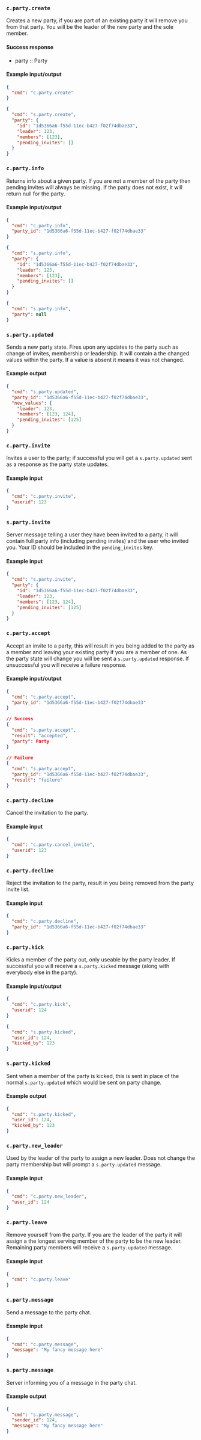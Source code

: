 ### `c.party.create`
Creates a new party, if you are part of an existing party it will remove you from that party. You will be the leader of the new party and the sole member.

#### Success response
* party :: Party

#### Example input/output
```json
{
  "cmd": "c.party.create"
}

{
  "cmd": "s.party.create",
  "party": {
    "id": "1d5366a6-f55d-11ec-b427-f02f74dbae33",
    "leader": 123,
    "members": [123],
    "pending_invites": []
  }
}
```

### `c.party.info`
Returns info about a given party. If you are not a member of the party then pending invites will always be missing. If the party does not exist, it will return null for the party.

#### Example input/output
```json
{
  "cmd": "c.party.info",
  "party_id": "1d5366a6-f55d-11ec-b427-f02f74dbae33"
}

{
  "cmd": "s.party.info",
  "party": {
    "id": "1d5366a6-f55d-11ec-b427-f02f74dbae33",
    "leader": 123,
    "members": [123],
    "pending_invites": []
  }
}

{
  "cmd": "s.party.info",
  "party": null
}
```

### `s.party.updated`
Sends a new party state. Fires upon any updates to the party such as change of invites, membership or leadership. It will contain a the changed values within the party. If a value is absent it means it was not changed.

#### Example output
```json
{
  "cmd": "s.party.updated",
  "party_id": "1d5366a6-f55d-11ec-b427-f02f74dbae33",
  "new_values": {
    "leader": 123,
    "members": [123, 124],
    "pending_invites": [125]
  }
}
```

### `c.party.invite`
Invites a user to the party; if successful you will get a `s.party.updated` sent as a response as the party state updates.

#### Example input
```json
{
  "cmd": "c.party.invite",
  "userid": 123
}
```

### `s.party.invite`
Server message telling a user they have been invited to a party, it will contain full party info (including pending invites) and the user who invited you. Your ID should be included in the `pending_invites` key.

#### Example input
```json
{
  "cmd": "s.party.invite",
  "party": {
    "id": "1d5366a6-f55d-11ec-b427-f02f74dbae33",
    "leader": 123,
    "members": [123, 124],
    "pending_invites": [125]
  }
}
```

### `c.party.accept`
Accept an invite to a party, this will result in you being added to the party as a member and leaving your existing party if you are a member of one. As the party state will change you will be sent a `s.party.updated` response. If unsuccessful you will receive a failure response.

#### Example input/output
```json
{
  "cmd": "c.party.accept",
  "party_id": "1d5366a6-f55d-11ec-b427-f02f74dbae33"
}

// Success
{
  "cmd": "s.party.accept",
  "result": "accepted",
  "party": Party
}

// Failure
{
  "cmd": "s.party.accept",
  "party_id": "1d5366a6-f55d-11ec-b427-f02f74dbae33",
  "result": "failure"
}
```

### `c.party.decline`
Cancel the invitation to the party.

#### Example input
```json
{
  "cmd": "c.party.cancel_invite",
  "userid": 123
}
```

### `c.party.decline`
Reject the invitation to the party, result in you being removed from the party invite list.

#### Example input
```json
{
  "cmd": "c.party.decline",
  "party_id": "1d5366a6-f55d-11ec-b427-f02f74dbae33"
}
```

### `c.party.kick`
Kicks a member of the party out, only useable by the party leader. If successful you will receive a `s.party.kicked` message (along with everybody else in the party).

#### Example input/output
```json
{
  "cmd": "c.party.kick",
  "userid": 124
}

{
  "cmd": "s.party.kicked",
  "user_id": 124,
  "kicked_by": 123
}
```

### `s.party.kicked`
Sent when a member of the party is kicked, this is sent in place of the normal `s.party.updated` which would be sent on party change.

#### Example output
```json
{
  "cmd": "s.party.kicked",
  "user_id": 124,
  "kicked_by": 123
}
```

### `c.party.new_leader`
Used by the leader of the party to assign a new leader. Does not change the party membership but will prompt a `s.party.updated` message.

#### Example input
```json
{
  "cmd": "c.party.new_leader",
  "user_id": 124
}
```

### `c.party.leave`
Remove yourself from the party. If you are the leader of the party it will assign a the longest serving member of the party to be the new leader. Remaining party members will receive a `s.party.updated` message.

#### Example input
```json
{
  "cmd": "c.party.leave"
}
```

### `c.party.message`
Send a message to the party chat.

#### Example input
```json
{
  "cmd": "c.party.message",
  "message": "My fancy message here"
}
```

### `s.party.message`
Server informing you of a message in the party chat.

#### Example output
```json
{
  "cmd": "s.party.message",
  "sender_id": 124,
  "message": "My fancy message here"
}
```
